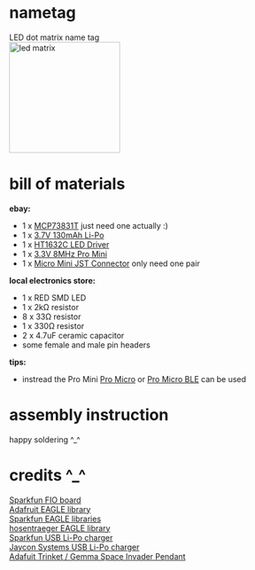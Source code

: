 nametag
=======

LED dot matrix name tag <br>
<img src="http://www.adafruit.com/images/970x728/959-00.jpg" alt="led matrix" height="200px">

bill of materials
=================
**ebay:**
* 1 x [MCP73831T](http://www.ebay.com/itm/251610085563) just need one actually :) <br>
* 1 x [3.7V 130mAh Li-Po](http://www.ebay.com/itm/130617227476)<br>
* 1 x [HT1632C LED Driver](http://www.ebay.com/itm/251685195429) <br>
* 1 x [3.3V 8MHz Pro Mini](http://www.ebay.com/itm/231368307663) <br>
* 1 x [Micro Mini JST Connector](http://www.ebay.com/itm/271631717682161344644655) only need one pair <br>

**local electronics store:**
* 1 x RED SMD LED
* 1 x 2kΩ resistor
* 8 x 33Ω resistor
* 1 x 330Ω resistor
* 2 x 4.7uF ceramic capacitor
* some female and male pin headers

**tips:**
* instread the Pro Mini [Pro Micro](http://www.ebay.com/itm/140972980117) or [Pro Micro BLE](http://www.ebay.com/itm/251696382555) can be used

assembly instruction
====================
happy soldering ^_^

credits ^_^
===========
[Sparkfun FIO board](https://www.sparkfun.com/products/11520) <br>
[Adafruit EAGLE library](https://github.com/adafruit/Adafruit-Eagle-Library/blob/master/adafruit.lbr) <br>
[Sparkfun EAGLE libraries](https://github.com/sparkfun/SparkFun-Eagle-Libraries) <br>
[hosentraeger EAGLE library](https://github.com/hosentraeger/LED-Matrix-HT1632/blob/master/ht1632.lbr) <br>
[Sparkfun USB Li-Po charger](https://www.sparkfun.com/products/10217) <br>
[Jaycon Systems USB Li-Po charger](http://www.jayconsystems.com/micro-usb-lipo-charger-mcp73831.html) <br>
[Adafuit Trinket / Gemma Space Invader Pendant](https://learn.adafruit.com/trinket-slash-gemma-space-invader-pendant/wirin) <br>

